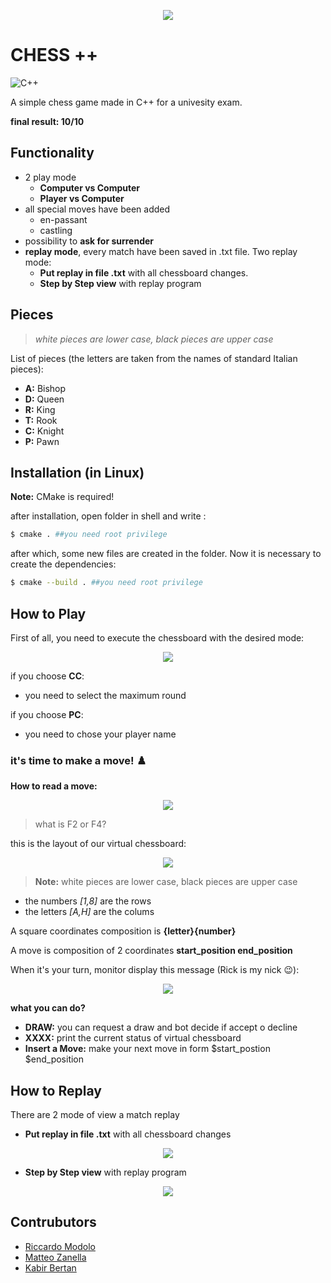 <p align="center">
	<img src="docs/logo.png">
</p>

# CHESS ++
![C++](https://img.shields.io/badge/C%2B%2B-00599C?style=for-the-badge&logo=c%2B%2B&logoColor=white)

A simple chess game made in C++ for a univesity exam. 

**final result: 10/10**

## Functionality
- 2 play mode 
	- **Computer vs Computer**
	- **Player vs Computer**
- all special moves have been added 
	- en-passant
	- castling
- possibility to **ask for surrender**
- **replay mode**, every match have been saved in .txt file. Two replay mode:
	- **Put replay in file .txt** with all chessboard changes.
	- **Step by Step view** with replay program

## Pieces
>*white pieces are lower case, black pieces are upper case*

List of pieces (the letters are taken from the names of standard Italian pieces):
- **A:** Bishop
- **D:** Queen
- **R:** King
- **T:** Rook
- **C:** Knight
- **P:** Pawn

## Installation (in Linux)
**Note:** CMake is required!

after installation, open folder in shell and write :
```sh 
$ cmake . ##you need root privilege
```
after which, some new files are created in the folder. Now it is necessary to create the dependencies:
```sh 
$ cmake --build . ##you need root privilege
```


## How to Play

First of all, you need to execute the chessboard with the desired mode: 
<p align="center">
	<img src="docs/start_chessboard.png">
</p>

if you choose **CC**:
- you need to select the maximum round

if you choose **PC**:
- you need to chose your player name

### it's time to make a move! ♟️

**How to read a move:**

<p align="center">
	<img src="docs/how_to_read_a_move.png">
</p>

>what is F2 or F4?

this is the layout of our virtual chessboard:

<p align="center">
	<img src="docs/chessboard.png">
</p>

>**Note:** white pieces are lower case, black pieces are upper case

- the numbers *[1,8]* are the rows
- the letters *[A,H]* are the  colums

A square coordinates composition is **{letter}{number}**

A move is composition of 2  coordinates **start_position end_position**

When it's your turn, monitor display this message (Rick is my nick 😉):

<p align="center">
	<img src="docs/monitor_message.png">
</p>

**what you can do?**
- **DRAW:** you can request a draw and bot decide if accept o decline
- **XXXX:** print the current status of virtual chessboard
- **Insert a Move:** make your next move in form $start_postion $end_position


## How to Replay
There are 2 mode of  view a match replay
- **Put replay in file .txt** with all chessboard changes 
<p align="center">
	<img src="docs/export_replay.png">
</p>

- **Step by Step view** with replay program
<p align="center">
	<img src="docs/review_replay.png">
</p>

## Contrubutors

- [Riccardo Modolo](mailto:riccardo.modolo.1@studenti.unipd.it)
- [Matteo Zanella](mailto:matteo.zanella.3@studenti.unipd.it)
- [Kabir Bertan](mailto:kabir.bertan@studenti.unipd.it)
